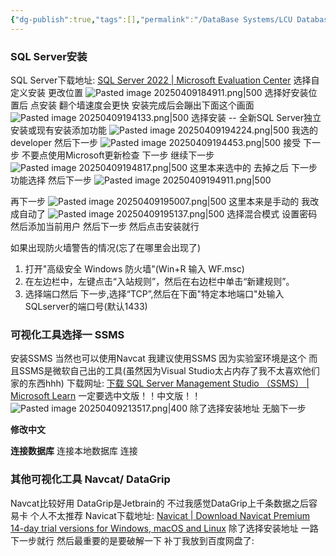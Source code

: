 ```yaml
---
{"dg-publish":true,"tags":[],"permalink":"/DataBase Systems/LCU Database System Lab/SQL Server, SSMS Navcat DataGrip安装配置/","dgPassFrontmatter":true,"noteIcon":"","created":"2025-04-09T13:35:57.918+08:00","updated":"2025-04-09T21:35:29.867+08:00"}
---
```


### SQL Server安装
SQL Server下载地址: [SQL Server 2022 | Microsoft Evaluation Center](https://www.microsoft.com/zh-cn/evalcenter/download-sql-server-2022)
选择自定义安装 更改位置
![Pasted image 20250409184911.png|500](/img/user/accessory/Pasted%20image%2020250409184911.png)
选择好安装位置后 点安装
翻个墙速度会更快
安装完成后会蹦出下面这个画面
![Pasted image 20250409194133.png|500](/img/user/accessory/Pasted%20image%2020250409194133.png)
选择安装 -- 全新SQL Server独立安装或现有安装添加功能
![Pasted image 20250409194224.png|500](/img/user/accessory/Pasted%20image%2020250409194224.png)
我选的developer 然后下一步
![Pasted image 20250409194453.png|500](/img/user/accessory/Pasted%20image%2020250409194453.png)
接受 下一步
不要点使用Microsoft更新检查 下一步
继续下一步
![Pasted image 20250409194817.png|500](/img/user/accessory/Pasted%20image%2020250409194817.png)
这里本来选中的 去掉之后 下一步
功能选择 然后下一步
![Pasted image 20250409194911.png|500](/img/user/accessory/Pasted%20image%2020250409194911.png)

再下一步
![Pasted image 20250409195007.png|500](/img/user/accessory/Pasted%20image%2020250409195007.png)
这里本来是手动的 我改成自动了
![Pasted image 20250409195137.png|500](/img/user/accessory/Pasted%20image%2020250409195137.png)
选择混合模式 设置密码 然后添加当前用户
然后下一步 然后点击安装就行

如果出现防火墙警告的情况(忘了在哪里会出现了)
1. 打开"高级安全 Windows 防火墙"(Win+R 输入 WF.msc)
2. 在左边栏中，左键点击“入站规则”，然后在右边栏中单击“新建规则”。
3. 选择端口然后 下一步,选择“TCP”,然后在下面"特定本地端口"处输入SQLserver的端口号(默认1433)


### 可视化工具选择一 SSMS
安装SSMS
当然也可以使用Navcat
我建议使用SSMS 因为实验室环境是这个 而且SSMS是微软自己出的工具(虽然因为Visual Studio太占内存了我不太喜欢他们家的东西hhh)
下载网址: [下载 SQL Server Management Studio （SSMS） | Microsoft Learn](https://learn.microsoft.com/zh-cn/ssms/download-sql-server-management-studio-ssms#download-ssms)
一定要选中文版！！中文版！！
![Pasted image 20250409213517.png|400](/img/user/accessory/Pasted%20image%2020250409213517.png)
除了选择安装地址 无脑下一步

**修改中文**

**连接数据库**
连接本地数据库
连接

### 其他可视化工具 Navcat/ DataGrip
Navcat比较好用 DataGrip是Jetbrain的 不过我感觉DataGrip上千条数据之后容易卡 个人不太推荐
Navicat下载地址: [Navicat | Download Navicat Premium 14-day trial versions for Windows, macOS and Linux](https://www.navicat.com/en/download/navicat-premium)
除了选择安装地址 一路下一步就行
然后最重要的是要破解一下
补丁我放到百度网盘了: